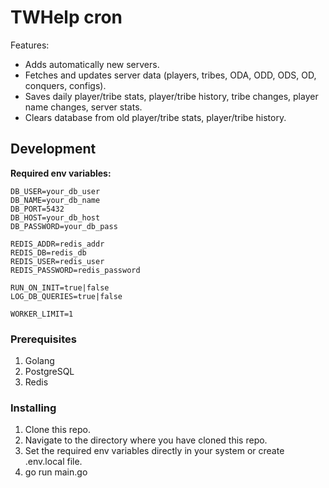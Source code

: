 # TWHelp cron

Features:

- Adds automatically new servers.
- Fetches and updates server data (players, tribes, ODA, ODD, ODS, OD, conquers, configs).
- Saves daily player/tribe stats, player/tribe history, tribe changes, player name changes, server stats.
- Clears database from old player/tribe stats, player/tribe history.

## Development

**Required env variables:**

```
DB_USER=your_db_user
DB_NAME=your_db_name
DB_PORT=5432
DB_HOST=your_db_host
DB_PASSWORD=your_db_pass

REDIS_ADDR=redis_addr
REDIS_DB=redis_db
REDIS_USER=redis_user
REDIS_PASSWORD=redis_password

RUN_ON_INIT=true|false
LOG_DB_QUERIES=true|false

WORKER_LIMIT=1
```

### Prerequisites

1. Golang
2. PostgreSQL
3. Redis

### Installing

1. Clone this repo.
2. Navigate to the directory where you have cloned this repo.
3. Set the required env variables directly in your system or create .env.local file.
4. go run main.go
